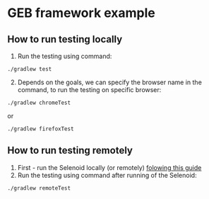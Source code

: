 # GEB framework example

## How to run testing locally

1. Run the testing using command:
```
./gradlew test
``` 
2. Depends on the goals, we can specify the browser name in the command, to run the testing on specific browser:
``` 
./gradlew chromeTest 
```
or
```
./gradlew firefoxTest 

```

## How to run testing remotely
1. First - run the Selenoid locally (or remotely) [folowing this guide]("https://github.com/savvagen/Selenoid-example")
2. Run the testing using command after running of the Selenoid:
``` 
./gradlew remoteTest

```
